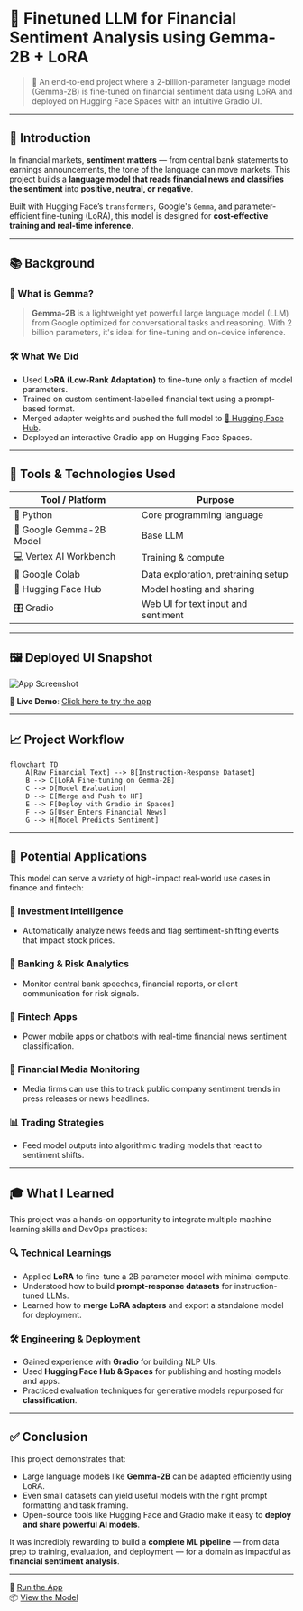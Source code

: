 # 💸 Finetuned LLM for Financial Sentiment Analysis using Gemma-2B + LoRA

> 🚀 An end-to-end project where a 2-billion-parameter language model (Gemma-2B) is fine-tuned on financial sentiment data using LoRA and deployed on Hugging Face Spaces with an intuitive Gradio UI.

---

## 🧠 Introduction

In financial markets, **sentiment matters** — from central bank statements to earnings announcements, the tone of the language can move markets. This project builds a **language model that reads financial news and classifies the sentiment** into **positive, neutral, or negative**.

Built with Hugging Face’s `transformers`, Google's `Gemma`, and parameter-efficient fine-tuning (LoRA), this model is designed for **cost-effective training and real-time inference**.

---

## 📚 Background

### 📌 What is Gemma?

> **Gemma-2B** is a lightweight yet powerful large language model (LLM) from Google optimized for conversational tasks and reasoning. With 2 billion parameters, it's ideal for fine-tuning and on-device inference.

### 🛠 What We Did

- Used **LoRA (Low-Rank Adaptation)** to fine-tune only a fraction of model parameters.
- Trained on custom sentiment-labelled financial text using a prompt-based format.
- Merged adapter weights and pushed the full model to [🤗 Hugging Face Hub](https://huggingface.co).
- Deployed an interactive Gradio app on Hugging Face Spaces.

---

## 🧰 Tools & Technologies Used

| Tool / Platform            | Purpose                              |
|---------------------------|--------------------------------------|
| 🐍 Python                 | Core programming language            |
| 🧠 Google Gemma-2B Model | Base LLM                             |
| 💻 Vertex AI Workbench    | Training & compute                   |
| 📓 Google Colab           | Data exploration, pretraining setup  |
| 🤗 Hugging Face Hub       | Model hosting and sharing            |
| 🎛 Gradio                 | Web UI for text input and sentiment  |

---

## 🖼 Deployed UI Snapshot

![App Screenshot](https://huggingface.co/spaces/dushyant22/Financial_Sentiment_Analysis/resolve/main/demo_ui.png) <!-- Replace this with actual hosted screenshot if needed -->

🔗 **Live Demo**: [Click here to try the app](https://huggingface.co/spaces/dushyant22/Financial_Sentiment_Analysis)

---

## 📈 Project Workflow

```mermaid
flowchart TD
    A[Raw Financial Text] --> B[Instruction-Response Dataset]
    B --> C[LoRA Fine-tuning on Gemma-2B]
    C --> D[Model Evaluation]
    D --> E[Merge and Push to HF]
    E --> F[Deploy with Gradio in Spaces]
    F --> G[User Enters Financial News]
    G --> H[Model Predicts Sentiment]
```

---

## 🚀 Potential Applications

This model can serve a variety of high-impact real-world use cases in finance and fintech:

### 🧠 Investment Intelligence
- Automatically analyze news feeds and flag sentiment-shifting events that impact stock prices.

### 🏦 Banking & Risk Analytics
- Monitor central bank speeches, financial reports, or client communication for risk signals.

### 📱 Fintech Apps
- Power mobile apps or chatbots with real-time financial news sentiment classification.

### 📰 Financial Media Monitoring
- Media firms can use this to track public company sentiment trends in press releases or news headlines.

### 📊 Trading Strategies
- Feed model outputs into algorithmic trading models that react to sentiment shifts.

---

## 🎓 What I Learned

This project was a hands-on opportunity to integrate multiple machine learning skills and DevOps practices:

### 🔍 Technical Learnings
- Applied **LoRA** to fine-tune a 2B parameter model with minimal compute.
- Understood how to build **prompt-response datasets** for instruction-tuned LLMs.
- Learned how to **merge LoRA adapters** and export a standalone model for deployment.

### 🛠 Engineering & Deployment
- Gained experience with **Gradio** for building NLP UIs.
- Used **Hugging Face Hub & Spaces** for publishing and hosting models and apps.
- Practiced evaluation techniques for generative models repurposed for **classification**.

---

## ✅ Conclusion

This project demonstrates that:

- Large language models like **Gemma-2B** can be adapted efficiently using LoRA.
- Even small datasets can yield useful models with the right prompt formatting and task framing.
- Open-source tools like Hugging Face and Gradio make it easy to **deploy and share powerful AI models**.

It was incredibly rewarding to build a **complete ML pipeline** — from data prep to training, evaluation, and deployment — for a domain as impactful as **financial sentiment analysis**.

---

🔗 [Run the App](https://huggingface.co/spaces/dushyant22/Financial_Sentiment_Analysis)  
📦 [View the Model](https://huggingface.co/dushyant22/Financial_Sentiment_Analysis)
